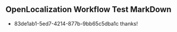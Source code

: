 ## OpenLocalization Workflow Test MarkDown
* 83de1ab1-5ed7-4214-877b-9bb65c5dba1c thanks!

<!--HONumber=Dec16_HO1-->


